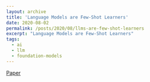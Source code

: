 ```yaml
---
layout: archive
title: 'Language Models are Few-Shot Learners'
date: 2020-08-02
permalink: /posts/2020/08/llms-are-few-shot-learners
excerpt: "Language Models are Few-Shot Learners"
tags:
  - ai
  - llm
  - foundation-models
---
```


[Paper](https://arxiv.org/pdf/2005.14165.pdf)